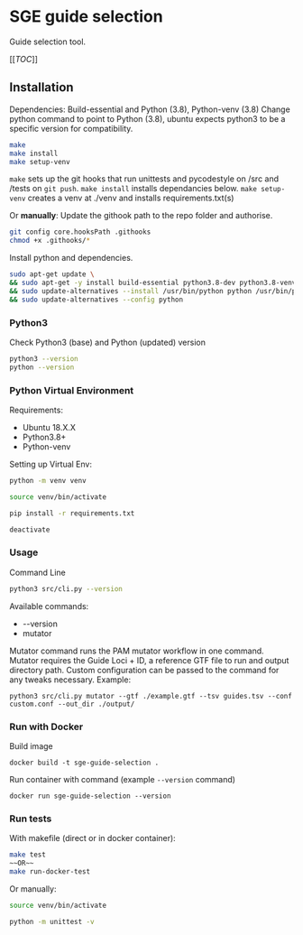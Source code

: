# SGE guide selection

Guide selection tool.

[[_TOC_]]

## Installation
Dependencies:
Build-essential and Python (3.8), Python-venv (3.8)
Change python command to point to Python (3.8), ubuntu expects python3 to be a specific version for compatibility.

```sh
make
make install
make setup-venv
```
```make``` sets up the git hooks that run unittests and pycodestyle on /src and /tests on ```git push```.
```make install``` installs dependancies below.
```make setup-venv``` creates a venv at ./venv and installs requirements.txt(s)

Or **manually**:
Update the githook path to the repo folder and authorise.
```sh
git config core.hooksPath .githooks
chmod +x .githooks/*
```
Install python and dependencies.
```sh
sudo apt-get update \
&& sudo apt-get -y install build-essential python3.8-dev python3.8-venv \
&& sudo update-alternatives --install /usr/bin/python python /usr/bin/python3.8 2  \
&& sudo update-alternatives --config python
```


### Python3
Check Python3 (base) and Python (updated) version

```sh
python3 --version
python --version
```


### Python Virtual Environment
Requirements:

- Ubuntu 18.X.X 
- Python3.8+
- Python-venv

Setting up Virtual Env:

```sh
python -m venv venv

source venv/bin/activate

pip install -r requirements.txt

deactivate
```


### Usage

Command Line

```sh
python3 src/cli.py --version
```

Available commands:
- --version
- mutator

Mutator command runs the PAM mutator workflow in one command. 
Mutator requires the Guide Loci + ID, a reference GTF file to run and output directory path. 
Custom configuration can be passed to the command for any tweaks necessary.
Example:
```
python3 src/cli.py mutator --gtf ./example.gtf --tsv guides.tsv --conf custom.conf --out_dir ./output/
```

### Run with Docker

Build image 
```
docker build -t sge-guide-selection .
```

Run container with command (example `--version` command)
```
docker run sge-guide-selection --version
```

### Run tests
With makefile (direct or in docker container):
```sh
make test
~~OR~~
make run-docker-test
```
Or manually:
```sh
source venv/bin/activate

python -m unittest -v
```

